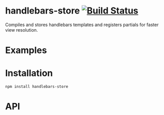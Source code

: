 # handlebars-store [![Build Status](https://secure.travis-ci.org/thlorenz/handlebars-store.png)](http://travis-ci.org/thlorenz/handlebars-store)

Compiles and stores handlebars templates and registers partials for faster view resolution.

# Examples

# Installation

`npm install handlebars-store`

# API

